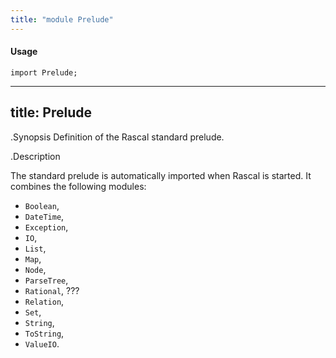 ```yaml
---
title: "module Prelude"
---
```


#### Usage

`import Prelude;`

---
title: Prelude
---
.Synopsis
Definition of the Rascal standard prelude.

.Description

The standard prelude is automatically imported when Rascal is started.
It combines the following modules:

*  `Boolean`,
*  `DateTime`,
*  `Exception`,
*  `IO`,
*  `List`,
*  `Map`,
*  `Node`,
*  `ParseTree`,
*  `Rational`, ???
*  `Relation`,
*  `Set`,
*  `String`,
*  `ToString`,
*  `ValueIO`.

